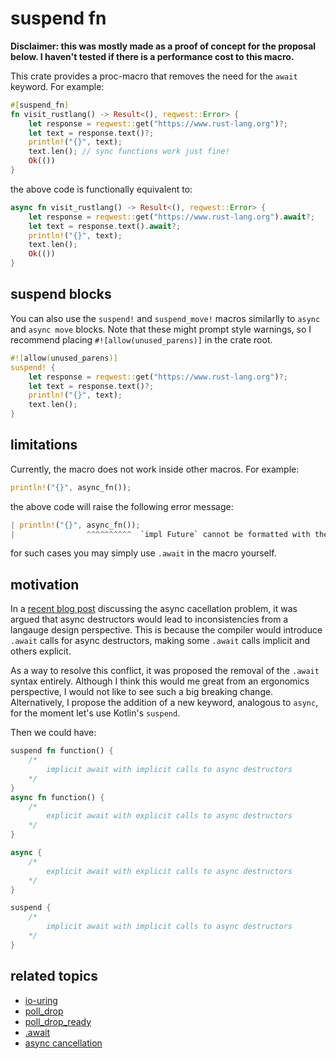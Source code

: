 # suspend fn
**Disclaimer: this was mostly made as a proof of concept for the proposal below. 
I haven't tested if there is a performance cost to this macro.**

This crate provides a proc-macro that removes the need for the `await` keyword. 
For example: 
```rust
#[suspend_fn]
fn visit_rustlang() -> Result<(), reqwest::Error> {
    let response = reqwest::get("https://www.rust-lang.org")?;
    let text = response.text()?;
    println!("{}", text);
    text.len(); // sync functions work just fine!
    Ok(())
}
```
the above code is functionally equivalent to:
```rust
async fn visit_rustlang() -> Result<(), reqwest::Error> {
    let response = reqwest::get("https://www.rust-lang.org").await?;
    let text = response.text().await?;
    println!("{}", text);
    text.len(); 
    Ok(())
}
```

## suspend blocks
You can also use the `suspend!` and `suspend_move!` macros similarlly to `async` and `async move` blocks.
Note that these might prompt style warnings, so I recommend placing `#![allow(unused_parens)]` in the crate root.
```rust
#![allow(unused_parens)]
suspend! { 
    let response = reqwest::get("https://www.rust-lang.org")?;
    let text = response.text()?;
    println!("{}", text);
    text.len(); 
}
```

## limitations
Currently, the macro does not work inside other macros. 
For example: 
```rust
println!("{}", async_fn());
```
the above code will raise the following error message: 
```rust
| println!("{}", async_fn()); 
|                ^^^^^^^^^^  `impl Future` cannot be formatted with the default formatter
```

for such cases you may simply use `.await` in the macro yourself. 

## motivation
In a [recent blog post](https://carllerche.com/2021/06/17/six-ways-to-make-async-rust-easier/) discussing the async cacellation problem, it was argued that 
async destructors would lead to inconsistencies from a langauge design perspective. 
This is because the compiler would introduce `.await` calls for async destructors, 
making some `.await` calls implicit and others explicit. 

As a way to resolve this conflict, it was proposed the removal of the `.await` syntax entirely. 
Although I think this would me great from an ergonomics perspective, I would not like 
to see such a big breaking change. Alternatively, I propose the addition of a new keyword, 
analogous to `async`, for the moment let's use Kotlin's `suspend`. 

Then we could have: 
```rust
suspend fn function() {
    /* 
        implicit await with implicit calls to async destructors
    */
}
async fn function() {
    /* 
        explicit await with explicit calls to async destructors
    */
}

async {
    /* 
        explicit await with explicit calls to async destructors
    */
}

suspend {
    /* 
        implicit await with implicit calls to async destructors
    */
}
```

## related topics
* [io-uring](https://boats.gitlab.io/blog/post/iou/)
* [poll_drop](https://without.boats/blog/poll-drop/)
* [poll_drop_ready](https://internals.rust-lang.org/t/asynchronous-destructors/11127)
* [.await](https://carllerche.com/2021/06/17/six-ways-to-make-async-rust-easier/)
* [async cancellation](https://internals.rust-lang.org/t/blog-post-async-cancellation/15591)
